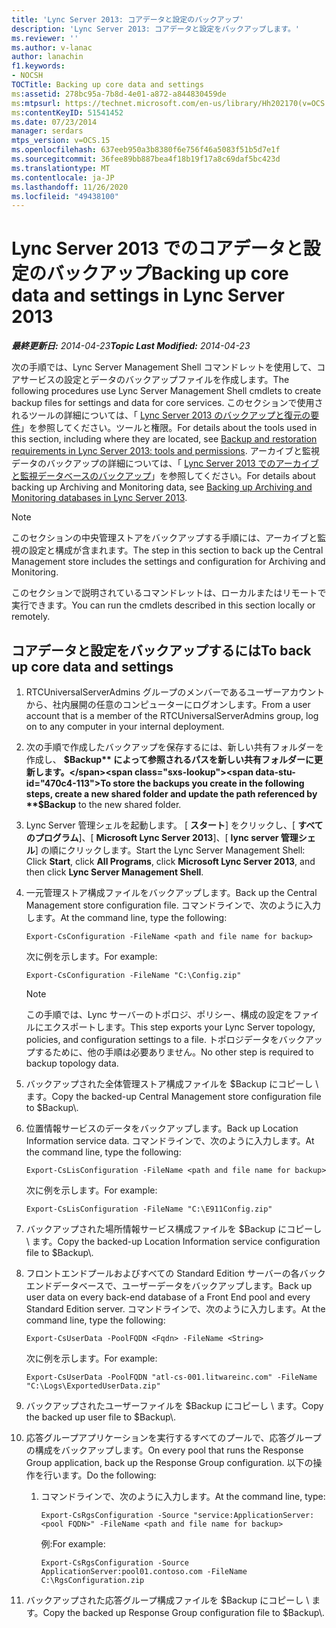 ```yaml
---
title: 'Lync Server 2013: コアデータと設定のバックアップ'
description: 'Lync Server 2013: コアデータと設定をバックアップします。'
ms.reviewer: ''
ms.author: v-lanac
author: lanachin
f1.keywords:
- NOCSH
TOCTitle: Backing up core data and settings
ms:assetid: 278bc95a-7b8d-4e01-a872-a844830459de
ms:mtpsurl: https://technet.microsoft.com/en-us/library/Hh202170(v=OCS.15)
ms:contentKeyID: 51541452
ms.date: 07/23/2014
manager: serdars
mtps_version: v=OCS.15
ms.openlocfilehash: 637eeb950a3b8380f6e756f46a5083f51b5d7e1f
ms.sourcegitcommit: 36fee89bb887bea4f18b19f17a8c69daf5bc423d
ms.translationtype: MT
ms.contentlocale: ja-JP
ms.lasthandoff: 11/26/2020
ms.locfileid: "49438100"
---
```

# <a name="backing-up-core-data-and-settings-in-lync-server-2013"></a><span data-ttu-id="470c4-103">Lync Server 2013 でのコアデータと設定のバックアップ</span><span class="sxs-lookup"><span data-stu-id="470c4-103">Backing up core data and settings in Lync Server 2013</span></span>

<div data-xmlns="http://www.w3.org/1999/xhtml">

<div class="topic" data-xmlns="http://www.w3.org/1999/xhtml" data-msxsl="urn:schemas-microsoft-com:xslt" data-cs="https://msdn.microsoft.com/">

<div data-asp="https://msdn2.microsoft.com/asp">



</div>

<div id="mainSection">

<div id="mainBody"><span data-ttu-id="470c4-104">

<span> </span></span><span class="sxs-lookup"><span data-stu-id="470c4-104">

<span> </span></span></span>

<span data-ttu-id="470c4-105">_**最終更新日:** 2014-04-23_</span><span class="sxs-lookup"><span data-stu-id="470c4-105">_**Topic Last Modified:** 2014-04-23_</span></span>

<span data-ttu-id="470c4-106">次の手順では、Lync Server Management Shell コマンドレットを使用して、コアサービスの設定とデータのバックアップファイルを作成します。</span><span class="sxs-lookup"><span data-stu-id="470c4-106">The following procedures use Lync Server Management Shell cmdlets to create backup files for settings and data for core services.</span></span> <span data-ttu-id="470c4-107">このセクションで使用されるツールの詳細については、「 [Lync Server 2013 のバックアップと復元の要件](lync-server-2013-backup-and-restoration-requirements-tools-and-permissions.md)」を参照してください。ツールと権限。</span><span class="sxs-lookup"><span data-stu-id="470c4-107">For details about the tools used in this section, including where they are located, see [Backup and restoration requirements in Lync Server 2013: tools and permissions](lync-server-2013-backup-and-restoration-requirements-tools-and-permissions.md).</span></span> <span data-ttu-id="470c4-108">アーカイブと監視データのバックアップの詳細については、「 [Lync Server 2013 でのアーカイブと監視データベースのバックアップ](lync-server-2013-backing-up-archiving-and-monitoring-databases.md)」を参照してください。</span><span class="sxs-lookup"><span data-stu-id="470c4-108">For details about backing up Archiving and Monitoring data, see [Backing up Archiving and Monitoring databases in Lync Server 2013](lync-server-2013-backing-up-archiving-and-monitoring-databases.md).</span></span>

<div>


> [!NOTE]  
> <span data-ttu-id="470c4-109">このセクションの中央管理ストアをバックアップする手順には、アーカイブと監視の設定と構成が含まれます。</span><span class="sxs-lookup"><span data-stu-id="470c4-109">The step in this section to back up the Central Management store includes the settings and configuration for Archiving and Monitoring.</span></span>



</div>

<span data-ttu-id="470c4-110">このセクションで説明されているコマンドレットは、ローカルまたはリモートで実行できます。</span><span class="sxs-lookup"><span data-stu-id="470c4-110">You can run the cmdlets described in this section locally or remotely.</span></span>

<div>

## <a name="to-back-up-core-data-and-settings"></a><span data-ttu-id="470c4-111">コアデータと設定をバックアップするには</span><span class="sxs-lookup"><span data-stu-id="470c4-111">To back up core data and settings</span></span>

1.  <span data-ttu-id="470c4-112">RTCUniversalServerAdmins グループのメンバーであるユーザーアカウントから、社内展開の任意のコンピューターにログオンします。</span><span class="sxs-lookup"><span data-stu-id="470c4-112">From a user account that is a member of the RTCUniversalServerAdmins group, log on to any computer in your internal deployment.</span></span>

2.  <span data-ttu-id="470c4-113">次の手順で作成したバックアップを保存するには、新しい共有フォルダーを作成し、 **$Backup** によって参照されるパスを新しい共有フォルダーに更新します。</span><span class="sxs-lookup"><span data-stu-id="470c4-113">To store the backups you create in the following steps, create a new shared folder and update the path referenced by **$Backup** to the new shared folder.</span></span>

3.  <span data-ttu-id="470c4-114">Lync Server 管理シェルを起動します。 [ **スタート**] をクリックし、[ **すべてのプログラム**]、[ **Microsoft Lync Server 2013**]、[ **lync server 管理シェル**] の順にクリックします。</span><span class="sxs-lookup"><span data-stu-id="470c4-114">Start the Lync Server Management Shell: Click **Start**, click **All Programs**, click **Microsoft Lync Server 2013**, and then click **Lync Server Management Shell**.</span></span>

4.  <span data-ttu-id="470c4-115">一元管理ストア構成ファイルをバックアップします。</span><span class="sxs-lookup"><span data-stu-id="470c4-115">Back up the Central Management store configuration file.</span></span> <span data-ttu-id="470c4-116">コマンドラインで、次のように入力します。</span><span class="sxs-lookup"><span data-stu-id="470c4-116">At the command line, type the following:</span></span>
    
        Export-CsConfiguration -FileName <path and file name for backup>
    
    <span data-ttu-id="470c4-117">次に例を示します。</span><span class="sxs-lookup"><span data-stu-id="470c4-117">For example:</span></span>
    
        Export-CsConfiguration -FileName "C:\Config.zip"
    
    <div>
    

    > [!NOTE]  
    > <span data-ttu-id="470c4-118">この手順では、Lync サーバーのトポロジ、ポリシー、構成の設定をファイルにエクスポートします。</span><span class="sxs-lookup"><span data-stu-id="470c4-118">This step exports your Lync Server topology, policies, and configuration settings to a file.</span></span> <span data-ttu-id="470c4-119">トポロジデータをバックアップするために、他の手順は必要ありません。</span><span class="sxs-lookup"><span data-stu-id="470c4-119">No other step is required to backup topology data.</span></span>

    
    </div>

5.  <span data-ttu-id="470c4-120">バックアップされた全体管理ストア構成ファイルを $Backup にコピーし \\ ます。</span><span class="sxs-lookup"><span data-stu-id="470c4-120">Copy the backed-up Central Management store configuration file to $Backup\\.</span></span>

6.  <span data-ttu-id="470c4-121">位置情報サービスのデータをバックアップします。</span><span class="sxs-lookup"><span data-stu-id="470c4-121">Back up Location Information service data.</span></span> <span data-ttu-id="470c4-122">コマンドラインで、次のように入力します。</span><span class="sxs-lookup"><span data-stu-id="470c4-122">At the command line, type the following:</span></span>
    
        Export-CsLisConfiguration -FileName <path and file name for backup>
    
    <span data-ttu-id="470c4-123">次に例を示します。</span><span class="sxs-lookup"><span data-stu-id="470c4-123">For example:</span></span>
    
        Export-CsLisConfiguration -FileName "C:\E911Config.zip"

7.  <span data-ttu-id="470c4-124">バックアップされた場所情報サービス構成ファイルを $Backup にコピーし \\ ます。</span><span class="sxs-lookup"><span data-stu-id="470c4-124">Copy the backed-up Location Information service configuration file to $Backup\\.</span></span>

8.  <span data-ttu-id="470c4-125">フロントエンドプールおよびすべての Standard Edition サーバーの各バックエンドデータベースで、ユーザーデータをバックアップします。</span><span class="sxs-lookup"><span data-stu-id="470c4-125">Back up user data on every back-end database of a Front End pool and every Standard Edition server.</span></span> <span data-ttu-id="470c4-126">コマンドラインで、次のように入力します。</span><span class="sxs-lookup"><span data-stu-id="470c4-126">At the command line, type the following:</span></span>
    
        Export-CsUserData -PoolFQDN <Fqdn> -FileName <String>
    
    <span data-ttu-id="470c4-127">次に例を示します。</span><span class="sxs-lookup"><span data-stu-id="470c4-127">For example:</span></span>
    
        Export-CsUserData -PoolFQDN "atl-cs-001.litwareinc.com" -FileName "C:\Logs\ExportedUserData.zip"

9.  <span data-ttu-id="470c4-128">バックアップされたユーザーファイルを $Backup にコピーし \\ ます。</span><span class="sxs-lookup"><span data-stu-id="470c4-128">Copy the backed up user file to $Backup\\.</span></span>

10. <span data-ttu-id="470c4-129">応答グループアプリケーションを実行するすべてのプールで、応答グループの構成をバックアップします。</span><span class="sxs-lookup"><span data-stu-id="470c4-129">On every pool that runs the Response Group application, back up the Response Group configuration.</span></span> <span data-ttu-id="470c4-130">以下の操作を行います。</span><span class="sxs-lookup"><span data-stu-id="470c4-130">Do the following:</span></span>
    
    1.  <span data-ttu-id="470c4-131">コマンドラインで、次のように入力します。</span><span class="sxs-lookup"><span data-stu-id="470c4-131">At the command line, type:</span></span>
        
            Export-CsRgsConfiguration -Source "service:ApplicationServer:<pool FQDN>" -FileName <path and file name for backup>
        
        <span data-ttu-id="470c4-132">例:</span><span class="sxs-lookup"><span data-stu-id="470c4-132">For example:</span></span>
        
            Export-CsRgsConfiguration -Source ApplicationServer:pool01.contoso.com -FileName C:\RgsConfiguration.zip

11. <span data-ttu-id="470c4-133">バックアップされた応答グループ構成ファイルを $Backup にコピーし \\ ます。</span><span class="sxs-lookup"><span data-stu-id="470c4-133">Copy the backed up Response Group configuration file to $Backup\\.</span></span>

<span data-ttu-id="470c4-134"></div>

</div>

<span> </span>

</div>

</div>

</span><span class="sxs-lookup"><span data-stu-id="470c4-134"></div>

</div>

<span> </span>

</div>

</div>

</span></span></div>

